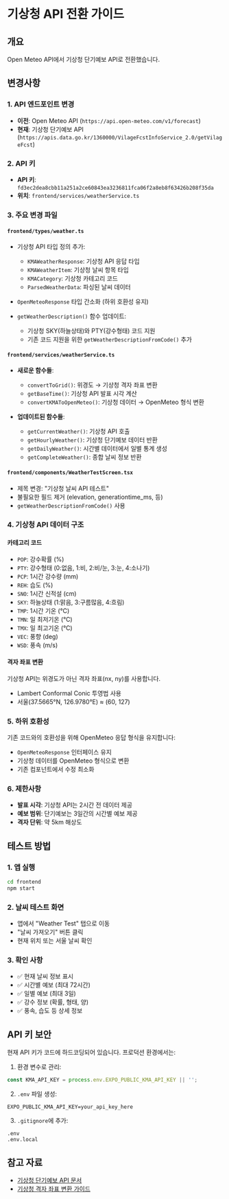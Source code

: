 # 기상청 API 전환 가이드

## 개요
Open Meteo API에서 기상청 단기예보 API로 전환했습니다.

## 변경사항

### 1. API 엔드포인트 변경
- **이전**: Open Meteo API (`https://api.open-meteo.com/v1/forecast`)
- **현재**: 기상청 단기예보 API (`https://apis.data.go.kr/1360000/VilageFcstInfoService_2.0/getVilageFcst`)

### 2. API 키
- **API 키**: `fd3ec2dea8cbb11a251a2ce60843ea3236811fca06f2a8eb8f63426b208f35da`
- **위치**: `frontend/services/weatherService.ts`

### 3. 주요 변경 파일

#### `frontend/types/weather.ts`
- 기상청 API 타입 정의 추가:
  - `KMAWeatherResponse`: 기상청 API 응답 타입
  - `KMAWeatherItem`: 기상청 날씨 항목 타입
  - `KMACategory`: 기상청 카테고리 코드
  - `ParsedWeatherData`: 파싱된 날씨 데이터
  
- `OpenMeteoResponse` 타입 간소화 (하위 호환성 유지)
- `getWeatherDescription()` 함수 업데이트:
  - 기상청 SKY(하늘상태)와 PTY(강수형태) 코드 지원
  - 기존 코드 지원을 위한 `getWeatherDescriptionFromCode()` 추가

#### `frontend/services/weatherService.ts`
- **새로운 함수들**:
  - `convertToGrid()`: 위경도 → 기상청 격자 좌표 변환
  - `getBaseTime()`: 기상청 API 발표 시각 계산
  - `convertKMAToOpenMeteo()`: 기상청 데이터 → OpenMeteo 형식 변환

- **업데이트된 함수들**:
  - `getCurrentWeather()`: 기상청 API 호출
  - `getHourlyWeather()`: 기상청 단기예보 데이터 반환
  - `getDailyWeather()`: 시간별 데이터에서 일별 통계 생성
  - `getCompleteWeather()`: 종합 날씨 정보 반환

#### `frontend/components/WeatherTestScreen.tsx`
- 제목 변경: "기상청 날씨 API 테스트"
- 불필요한 필드 제거 (elevation, generationtime_ms, 등)
- `getWeatherDescriptionFromCode()` 사용

### 4. 기상청 API 데이터 구조

#### 카테고리 코드
- `POP`: 강수확률 (%)
- `PTY`: 강수형태 (0:없음, 1:비, 2:비/눈, 3:눈, 4:소나기)
- `PCP`: 1시간 강수량 (mm)
- `REH`: 습도 (%)
- `SNO`: 1시간 신적설 (cm)
- `SKY`: 하늘상태 (1:맑음, 3:구름많음, 4:흐림)
- `TMP`: 1시간 기온 (℃)
- `TMN`: 일 최저기온 (℃)
- `TMX`: 일 최고기온 (℃)
- `VEC`: 풍향 (deg)
- `WSD`: 풍속 (m/s)

#### 격자 좌표 변환
기상청 API는 위경도가 아닌 격자 좌표(nx, ny)를 사용합니다.
- Lambert Conformal Conic 투영법 사용
- 서울(37.5665°N, 126.9780°E) ≈ (60, 127)

### 5. 하위 호환성
기존 코드와의 호환성을 위해 OpenMeteo 응답 형식을 유지합니다:
- `OpenMeteoResponse` 인터페이스 유지
- 기상청 데이터를 OpenMeteo 형식으로 변환
- 기존 컴포넌트에서 수정 최소화

### 6. 제한사항
- **발표 시각**: 기상청 API는 2시간 전 데이터 제공
- **예보 범위**: 단기예보는 3일간의 시간별 예보 제공
- **격자 단위**: 약 5km 해상도

## 테스트 방법

### 1. 앱 실행
```bash
cd frontend
npm start
```

### 2. 날씨 테스트 화면
- 앱에서 "Weather Test" 탭으로 이동
- "날씨 가져오기" 버튼 클릭
- 현재 위치 또는 서울 날씨 확인

### 3. 확인 사항
- ✅ 현재 날씨 정보 표시
- ✅ 시간별 예보 (최대 72시간)
- ✅ 일별 예보 (최대 3일)
- ✅ 강수 정보 (확률, 형태, 양)
- ✅ 풍속, 습도 등 상세 정보

## API 키 보안
현재 API 키가 코드에 하드코딩되어 있습니다. 프로덕션 환경에서는:

1. 환경 변수로 관리:
```typescript
const KMA_API_KEY = process.env.EXPO_PUBLIC_KMA_API_KEY || '';
```

2. `.env` 파일 생성:
```
EXPO_PUBLIC_KMA_API_KEY=your_api_key_here
```

3. `.gitignore`에 추가:
```
.env
.env.local
```

## 참고 자료
- [기상청 단기예보 API 문서](https://www.data.go.kr/data/15084084/openapi.do)
- [기상청 격자 좌표 변환 가이드](https://www.kma.go.kr/images/weather/lifenindustry/timeseries_XML.pdf)
